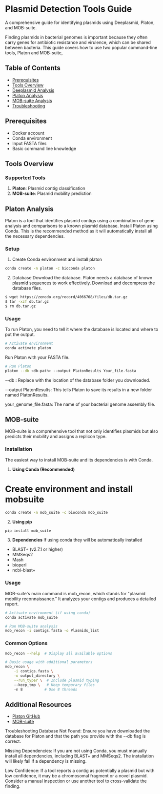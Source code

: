 # Plasmid Detection Tools Guide

A comprehensive guide for identifying plasmids using Deeplasmid, Platon, and MOB-suite.

Finding plasmids in bacterial genomes is important because they often carry genes for antibiotic resistance and virulence, which can be shared between bacteria. This guide covers how to use two popular command-line tools, Platon and MOB-suite,

## Table of Contents
- [Prerequisites](#prerequisites)
- [Tools Overview](#tools-overview)
- [Deeplasmid Analysis](#deeplasmid-analysis)
- [Platon Analysis](#platon-analysis)
- [MOB-suite Analysis](#mob-suite-analysis)
- [Troubleshooting](#troubleshooting)

## Prerequisites
- Docker account
- Conda environment
- Input FASTA files
- Basic command line knowledge

## Tools Overview

### Supported Tools
1. **Platon**: Plasmid contig classification
2. **MOB-suite**: Plasmid mobility prediction

## Platon Analysis
Platon is a tool that identifies plasmid contigs using a combination of gene analysis and comparisons to a known plasmid database.
Install Platon using Conda. This is the recommended method as it will automatically install all the necessary dependencies.

### Setup
1. Create Conda environment and install platon
```bash
conda create -n platon -c bioconda platon
```
2. Database
Download the database. Platon needs a database of known plasmid sequences to work effectively. Download and decompress the database files.

```bash
$ wget https://zenodo.org/record/4066768/files/db.tar.gz
$ tar -xzf db.tar.gz
$ rm db.tar.gz
```

### Usage
To run Platon, you need to tell it where the database is located and where to put the output.

```bash
# Activate environment
conda activate platon
```
Run Platon with your FASTA file.

```bash
# Run Platon
platon --db <db-path> --output PlatonResults Your_file.fasta
```
--db <db-path>: Replace <db-path> with the location of the database folder you downloaded.

--output PlatonResults: This tells Platon to save its results in a new folder named PlatonResults.

your_genome_file.fasta: The name of your bacterial genome assembly file.

## MOB-suite
MOB-suite is a comprehensive tool that not only identifies plasmids but also predicts their mobility and assigns a replicon type.

### Installation

The easiest way to install MOB-suite and its dependencies is with Conda.

1. **Using Conda (Recommended)**
# Create environment and install mobsuite

```bash
conda create -n mob_suite -c bioconda mob_suite
```
2. **Using pip**
```bash
pip install mob_suite
```

3. **Dependencies** 
If using conda they will be automatically installed
- BLAST+ (v2.7.1 or higher)
- MMSeqs2
- Mash
- bioperl
- ncbi-blast+

### Usage
MOB-suite's main command is mob_recon, which stands for "plasmid mobility reconnaissance." It analyzes your contigs and produces a detailed report.

```bash
# Activate environment (if using conda)
conda activate mob_suite
```

```bash
# Run MOB-suite analysis
mob_recon -i contigs.fasta -o Plasmids_list
```

### Common Options
```bash
mob_recon --help  # Display all available options

# Basic usage with additional parameters
mob_recon \
    -i contigs.fasta \
    -o output_directory \
    --run_typer \  # Include plasmid typing
    --keep_tmp \   # Keep temporary files
    -n 8          # Use 8 threads
```

## Additional Resources
- [Platon GitHub](https://github.com/oschwengers/platon)
- [MOB-suite](https://github.com/phac-nml/mob-suite)

Troubleshooting
Database Not Found: Ensure you have downloaded the database for Platon and that the path you provide with the --db flag is correct.

Missing Dependencies: If you are not using Conda, you must manually install all dependencies, including BLAST+ and MMSeqs2. The installation will likely fail if a dependency is missing.

Low Confidence: If a tool reports a contig as potentially a plasmid but with low confidence, it may be a chromosomal fragment or a novel plasmid. Consider a manual inspection or use another tool to cross-validate the finding.